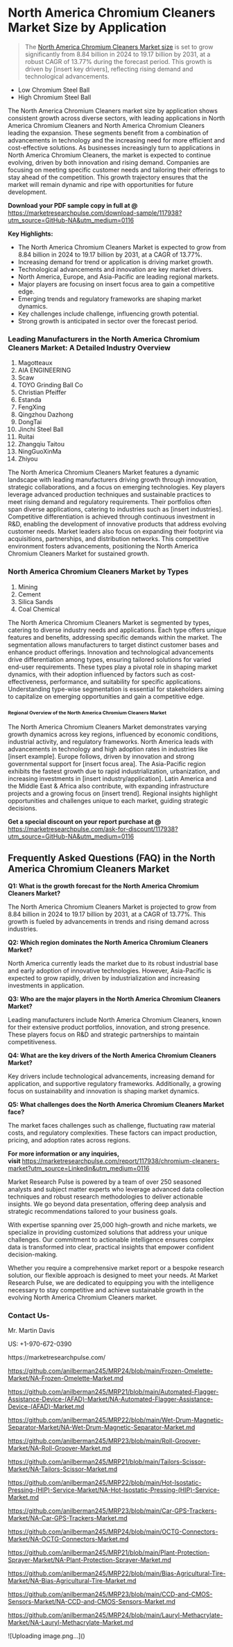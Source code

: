 <h1>North America Chromium Cleaners Market&nbsp;Size by Application</h1><blockquote><p>The <a href="https://marketresearchpulse.com/download-sample/117938?utm_source=GitHub-NA&amp;utm_medium=0116">North America Chromium Cleaners Market size</a> is set to grow significantly from 8.84 billion in 2024 to 19.17 billion by 2031, at a robust CAGR of 13.77% during the forecast period. This growth is driven by [insert key drivers], reflecting rising demand and technological advancements.</p></blockquote><ul><li>Low Chromium Steel Ball<li> High Chromium Steel Ball</li></ul><p>The North America Chromium Cleaners market size by application shows consistent growth across diverse sectors, with leading applications in North America Chromium Cleaners and North America Chromium Cleaners leading the expansion. These segments benefit from a combination of advancements in technology and the increasing need for more efficient and cost-effective solutions. As businesses increasingly turn to applications in North America Chromium Cleaners, the market is expected to continue evolving, driven by both innovation and rising demand. Companies are focusing on meeting specific customer needs and tailoring their offerings to stay ahead of the competition. This growth trajectory ensures that the market will remain dynamic and ripe with opportunities for future development.</p><p><strong>Download your PDF sample copy in full at @ </strong><a href="https://marketresearchpulse.com/download-sample/117938?utm_source=GitHub-NA&amp;utm_medium=0116">https://marketresearchpulse.com/download-sample/117938?utm_source=GitHub-NA&amp;utm_medium=0116</a></p><p><strong>Key Highlights: </strong></p><ul><li>The North America Chromium Cleaners Market is expected to grow from 8.84 billion in 2024 to 19.17 billion by 2031, at a CAGR of 13.77%.</li><li>Increasing demand for trend or application is driving market growth.</li><li>Technological advancements and innovation are key market drivers.</li><li>North America, Europe, and Asia-Pacific are leading regional markets.</li><li>Major players are focusing on insert focus area to gain a competitive edge.</li><li>Emerging trends and regulatory frameworks are shaping market dynamics.</li><li>Key challenges include challenge, influencing growth potential.</li><li>Strong growth is anticipated in sector over the forecast period.</li></ul><h3>Leading Manufacturers in the North America Chromium Cleaners Market: A Detailed Industry Overview</h3><ol><li>Magotteaux</li><li>AIA ENGINEERING</li><li>Scaw</li><li>TOYO Grinding Ball Co</li><li>Christian Pfeiffer</li><li>Estanda</li><li>FengXing</li><li>Qingzhou Dazhong</li><li>DongTai</li><li>Jinchi Steel Ball</li><li>Ruitai</li><li>Zhangqiu Taitou</li><li>NingGuoXinMa</li><li>Zhiyou</li></ol><div class="flex max-w-full flex-col flex-grow"><div class="min-h-8 text-message flex w-full flex-col items-end gap-2 whitespace-normal break-words [.text-message+&amp;]:mt-5" dir="auto" data-message-author-role="assistant" data-message-id="fd8432e4-4910-450d-b182-61b7bfb0a01f" data-message-model-slug="gpt-4o"><div class="flex w-full flex-col gap-1 empty:hidden first:pt-[3px]"><div class="markdown prose w-full break-words dark:prose-invert light"><p>The North America Chromium Cleaners Market features a dynamic landscape with leading manufacturers driving growth through innovation, strategic collaborations, and a focus on emerging technologies. Key players leverage advanced production techniques and sustainable practices to meet rising demand and regulatory requirements. Their portfolios often span diverse applications, catering to industries such as [insert industries]. Competitive differentiation is achieved through continuous investment in R&amp;D, enabling the development of innovative products that address evolving customer needs. Market leaders also focus on expanding their footprint via acquisitions, partnerships, and distribution networks. This competitive environment fosters advancements, positioning the North America Chromium Cleaners Market for sustained growth.</p></div></div></div></div><h3>North America Chromium Cleaners Market by Types</h3><ol><li>Mining<li> Cement<li> Silica Sands<li> Coal Chemical</li></ol><div class="flex max-w-full flex-col flex-grow"><div class="min-h-8 text-message flex w-full flex-col items-end gap-2 whitespace-normal break-words [.text-message+&amp;]:mt-5" dir="auto" data-message-author-role="assistant" data-message-id="084470be-0bb7-4664-bddf-5156b4f41249" data-message-model-slug="gpt-4o-mini"><div class="flex w-full flex-col gap-1 empty:hidden first:pt-[3px]"><div class="markdown prose w-full break-words dark:prose-invert light"><p>The North America Chromium Cleaners Market is segmented by types, catering to diverse industry needs and applications. Each type offers unique features and benefits, addressing specific demands within the market. The segmentation allows manufacturers to target distinct customer bases and enhance product offerings. Innovation and technological advancements drive differentiation among types, ensuring tailored solutions for varied end-user requirements. These types play a pivotal role in shaping market dynamics, with their adoption influenced by factors such as cost-effectiveness, performance, and suitability for specific applications. Understanding type-wise segmentation is essential for stakeholders aiming to capitalize on emerging opportunities and gain a competitive edge.</p></div></div></div></div><h3><span style="font-size: 11px;">Regional Overview of the North America Chromium Cleaners Market</span></h3><div class="flex max-w-full flex-col flex-grow"><div class="min-h-8 text-message flex w-full flex-col items-end gap-2 whitespace-normal break-words [.text-message+&amp;]:mt-5" dir="auto" data-message-author-role="assistant" data-message-id="e9038762-ce64-4e30-91c9-9bd413514231" data-message-model-slug="gpt-4o-mini"><div class="flex w-full flex-col gap-1 empty:hidden first:pt-[3px]"><div class="markdown prose w-full break-words dark:prose-invert light"><p>The North America Chromium Cleaners Market demonstrates varying growth dynamics across key regions, influenced by economic conditions, industrial activity, and regulatory frameworks. North America leads with advancements in technology and high adoption rates in industries like [insert example]. Europe follows, driven by innovation and strong governmental support for [insert focus area]. The Asia-Pacific region exhibits the fastest growth due to rapid industrialization, urbanization, and increasing investments in [insert industry/application]. Latin America and the Middle East &amp; Africa also contribute, with expanding infrastructure projects and a growing focus on [insert trend]. Regional insights highlight opportunities and challenges unique to each market, guiding strategic decisions.</p></div></div></div></div><p><strong>Get a special discount on your report purchase at @ </strong><a href="https://marketresearchpulse.com/ask-for-discount/117938?utm_source=GitHub-NA&amp;utm_medium=0116">https://marketresearchpulse.com/ask-for-discount/117938?utm_source=GitHub-NA&amp;utm_medium=0116</a></p><h2>Frequently Asked Questions (FAQ) in the North America Chromium Cleaners Market</h2><p><strong>Q1: What is the growth forecast for the North America Chromium Cleaners Market?</strong></p><p>The North America Chromium Cleaners Market is projected to grow from 8.84 billion in 2024 to 19.17 billion by 2031, at a CAGR of 13.77%. This growth is fueled by advancements in trends and rising demand across industries.</p><p><strong>Q2: Which region dominates the North America Chromium Cleaners Market?</strong></p><p>North America currently leads the market due to its robust industrial base and early adoption of innovative technologies. However, Asia-Pacific is expected to grow rapidly, driven by industrialization and increasing investments in application.</p><p><strong>Q3: Who are the major players in the North America Chromium Cleaners Market?</strong></p><p>Leading manufacturers include North America Chromium Cleaners, known for their extensive product portfolios, innovation, and strong presence. These players focus on R&amp;D and strategic partnerships to maintain competitiveness.</p><p><strong>Q4: What are the key drivers of the North America Chromium Cleaners Market?</strong></p><p>Key drivers include technological advancements, increasing demand for application, and supportive regulatory frameworks. Additionally, a growing focus on sustainability and innovation is shaping market dynamics.</p><p><strong>Q5: What challenges does the North America Chromium Cleaners Market face?</strong></p><p>The market faces challenges such as challenge, fluctuating raw material costs, and regulatory complexities. These factors can impact production, pricing, and adoption rates across regions.</p><p><strong>For more information or any inquiries, visit&nbsp;</strong><a href="https://marketresearchpulse.com/report/117938/chromium-cleaners-market?utm_source=Linkedin&utm_medium=0116">https://marketresearchpulse.com/report/117938/chromium-cleaners-market?utm_source=Linkedin&utm_medium=0116</a></p><p>Market Research Pulse is powered by a team of over 250 seasoned analysts and subject matter experts who leverage advanced data collection techniques and robust research methodologies to deliver actionable insights. We go beyond data presentation, offering deep analysis and strategic recommendations tailored to your business goals.</p><p>With expertise spanning over 25,000 high-growth and niche markets, we specialize in providing customized solutions that address your unique challenges. Our commitment to actionable intelligence ensures complex data is transformed into clear, practical insights that empower confident decision-making.</p><p>Whether you require a comprehensive market report or a bespoke research solution, our flexible approach is designed to meet your needs. At Market Research Pulse, we are dedicated to equipping you with the intelligence necessary to stay competitive and achieve sustainable growth in the evolving North America Chromium Cleaners market.</p><h3><strong>Contact Us-</strong></h3><p>Mr. Martin Davis</p><p>US: +1-970-672-0390</p><p>https://marketresearchpulse.com/</p><p><a href="https://github.com/anilberman245/MRP24/blob/main/Frozen-Omelette-Market/NA-Frozen-Omelette-Market.md">https://github.com/anilberman245/MRP24/blob/main/Frozen-Omelette-Market/NA-Frozen-Omelette-Market.md</a></p><p><a href="https://github.com/anilberman245/MRP21/blob/main/Automated-Flagger-Assistance-Device-(AFAD)-Market/NA-Automated-Flagger-Assistance-Device-(AFAD)-Market.md">https://github.com/anilberman245/MRP21/blob/main/Automated-Flagger-Assistance-Device-(AFAD)-Market/NA-Automated-Flagger-Assistance-Device-(AFAD)-Market.md</a></p><p><a href="https://github.com/anilberman245/MRP22/blob/main/Wet-Drum-Magnetic-Separator-Market/NA-Wet-Drum-Magnetic-Separator-Market.md">https://github.com/anilberman245/MRP22/blob/main/Wet-Drum-Magnetic-Separator-Market/NA-Wet-Drum-Magnetic-Separator-Market.md</a></p><p><a href="https://github.com/anilberman245/MRP23/blob/main/Roll-Groover-Market/NA-Roll-Groover-Market.md">https://github.com/anilberman245/MRP23/blob/main/Roll-Groover-Market/NA-Roll-Groover-Market.md</a></p><p><a href="https://github.com/anilberman245/MRP21/blob/main/Tailors-Scissor-Market/NA-Tailors-Scissor-Market.md">https://github.com/anilberman245/MRP21/blob/main/Tailors-Scissor-Market/NA-Tailors-Scissor-Market.md</a></p><p><a href="https://github.com/anilberman245/MRP22/blob/main/Hot-Isostatic-Pressing-(HIP)-Service-Market/NA-Hot-Isostatic-Pressing-(HIP)-Service-Market.md">https://github.com/anilberman245/MRP22/blob/main/Hot-Isostatic-Pressing-(HIP)-Service-Market/NA-Hot-Isostatic-Pressing-(HIP)-Service-Market.md</a></p><p><a href="https://github.com/anilberman245/MRP23/blob/main/Car-GPS-Trackers-Market/NA-Car-GPS-Trackers-Market.md">https://github.com/anilberman245/MRP23/blob/main/Car-GPS-Trackers-Market/NA-Car-GPS-Trackers-Market.md</a></p><p><a href="https://github.com/anilberman245/MRP24/blob/main/OCTG-Connectors-Market/NA-OCTG-Connectors-Market.md">https://github.com/anilberman245/MRP24/blob/main/OCTG-Connectors-Market/NA-OCTG-Connectors-Market.md</a></p><p><a href="https://github.com/anilberman245/MRP21/blob/main/Plant-Protection-Sprayer-Market/NA-Plant-Protection-Sprayer-Market.md">https://github.com/anilberman245/MRP21/blob/main/Plant-Protection-Sprayer-Market/NA-Plant-Protection-Sprayer-Market.md</a></p><p><a href="https://github.com/anilberman245/MRP22/blob/main/Bias-Agricultural-Tire-Market/NA-Bias-Agricultural-Tire-Market.md">https://github.com/anilberman245/MRP22/blob/main/Bias-Agricultural-Tire-Market/NA-Bias-Agricultural-Tire-Market.md</a></p><p><a href="https://github.com/anilberman245/MRP23/blob/main/CCD-and-CMOS-Sensors-Market/NA-CCD-and-CMOS-Sensors-Market.md">https://github.com/anilberman245/MRP23/blob/main/CCD-and-CMOS-Sensors-Market/NA-CCD-and-CMOS-Sensors-Market.md</a></p><p><a href="https://github.com/anilberman245/MRP24/blob/main/Lauryl-Methacrylate-Market/NA-Lauryl-Methacrylate-Market.md">https://github.com/anilberman245/MRP24/blob/main/Lauryl-Methacrylate-Market/NA-Lauryl-Methacrylate-Market.md</a></p>
![Uploading image.png…]()
